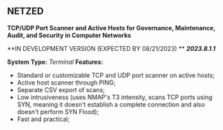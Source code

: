 ## NETZED

**TCP/UDP Port Scanner and Active Hosts for Governance, Maintenance, Audit, and Security in Computer Networks**

**IN DEVELOPMENT VERSION (EXPECTED BY 08/21/2023) ** 
_**2023.8.1.1**_

**System Type:** _Terminal_ 
**Features:**

-   Standard or customizable TCP and UDP port scanner on active hosts;
-   Active host scanner through PING;
-   Separate CSV export of scans;
-   Low intrusiveness (uses NMAP's T3 intensity, scans TCP ports using SYN, meaning it doesn't establish a complete connection and also doesn't perform SYN Flood);
-   Fast and practical;
